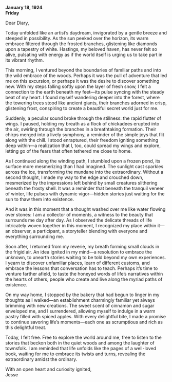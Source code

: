 
**January 18, 1924**  
**Friday**  

Dear Diary,  

Today unfolded like an artist’s daydream, invigorated by a gentle breeze and steeped in possibility. As the sun peeked over the horizon, its warm embrace filtered through the frosted branches, glistening like diamonds upon a tapestry of white. Hastings, my beloved haven, has never felt so alive, pulsating with energy as if the world itself is urging us to take part in its vibrant rhythm. 

This morning, I ventured beyond the boundaries of familiar paths and into the wild embrace of the woods. Perhaps it was the pull of adventure that led me on this excursion, or perhaps it was the desire to discover something new. With my steps falling softly upon the layer of fresh snow, I felt a connection to the earth beneath my feet—its pulse syncing with the steady beat of my heart. I found myself wandering deeper into the forest, where the towering trees stood like ancient giants, their branches adorned in crisp, glistening frost, conspiring to create a beautiful secret world just for me.

Suddenly, a peculiar sound broke through the stillness: the rapid flutter of wings. I paused, holding my breath as a flock of chickadees erupted into the air, swirling through the branches in a breathtaking formation. Their chirps merged into a lively symphony, a reminder of the simple joys that flit along with the chill. I stood enraptured, their freedom igniting something deep within—a realization that I, too, could spread my wings and explore, letting go of the fears that often tethered me close to home.

As I continued along the winding path, I stumbled upon a frozen pond, its surface more mesmerizing than I had imagined. The sunlight cast sparkles across the ice, transforming the mundane into the extraordinary. Without a second thought, I made my way to the edge and crouched down, mesmerized by the impressions left behind by small creatures slithering beneath the frosty shell. It was a reminder that beneath the tranquil veneer of winter, life pulses with dynamic vigor—hidden stories just waiting for the sun to thaw them into existence.

And it was in this moment that a thought washed over me like water flowing over stones: I am a collector of moments, a witness to the beauty that surrounds me day after day. As I observed the delicate threads of life intricately woven together in this moment, I recognized my place within it—an observer, a participant, a storyteller blending with everyone and everything surrounding me.

Soon after, I returned from my reverie, my breath forming small clouds in the frigid air. An idea ignited in my mind—a resolution to embrace the unknown, to unearth stories waiting to be told beyond my own experiences. I yearn to discover unfamiliar places, learn of different customs, and embrace the lessons that conversation has to teach. Perhaps it’s time to venture farther afield, to taste the honeyed words of life’s narratives within the hearts of others, people who create and live along the myriad paths of existence.

On my way home, I stopped by the bakery that had begun to linger in my thoughts as I walked—an establishment charmingly familiar yet always brimming with new creations. The sweet scent of cinnamon and sugar enveloped me, and I surrendered, allowing myself to indulge in a warm pastry filled with spiced apples. With every delightful bite, I made a promise to continue savoring life’s moments—each one as scrumptious and rich as this delightful treat.

Today, I felt free. Free to explore the world around me, free to listen to the stories that beckon both in the quiet woods and among the laughter of townsfolk. I am reminded that life unfolds like the pages of a well-loved book, waiting for me to embrace its twists and turns, revealing the extraordinary amidst the ordinary.

With an open heart and curiosity ignited,  
Jesse
